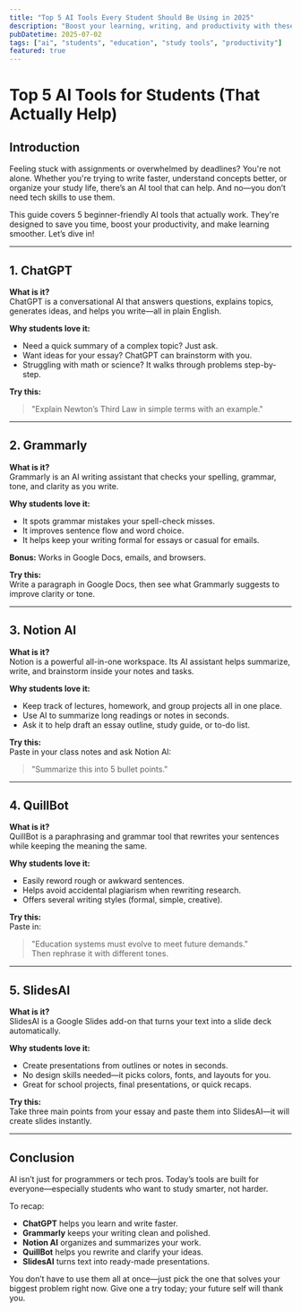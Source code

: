 ```yaml
---
title: "Top 5 AI Tools Every Student Should Be Using in 2025"
description: "Boost your learning, writing, and productivity with these powerful yet beginner-friendly AI tools designed for students."
pubDatetime: 2025-07-02
tags: ["ai", "students", "education", "study tools", "productivity"]
featured: true
---
```


# Top 5 AI Tools for Students (That Actually Help)

## Introduction

Feeling stuck with assignments or overwhelmed by deadlines? You're not alone. Whether you're trying to write faster, understand concepts better, or organize your study life, there’s an AI tool that can help. And no—you don’t need tech skills to use them.

This guide covers 5 beginner-friendly AI tools that actually work. They're designed to save you time, boost your productivity, and make learning smoother. Let’s dive in!

---

## 1. ChatGPT

**What is it?**  
ChatGPT is a conversational AI that answers questions, explains topics, generates ideas, and helps you write—all in plain English.

**Why students love it:**  
- Need a quick summary of a complex topic? Just ask.  
- Want ideas for your essay? ChatGPT can brainstorm with you.  
- Struggling with math or science? It walks through problems step-by-step.  

**Try this:**  
> "Explain Newton’s Third Law in simple terms with an example."

---

## 2. Grammarly

**What is it?**  
Grammarly is an AI writing assistant that checks your spelling, grammar, tone, and clarity as you write.

**Why students love it:**  
- It spots grammar mistakes your spell-check misses.  
- It improves sentence flow and word choice.  
- It helps keep your writing formal for essays or casual for emails.  

**Bonus:** Works in Google Docs, emails, and browsers.

**Try this:**  
Write a paragraph in Google Docs, then see what Grammarly suggests to improve clarity or tone.

---

## 3. Notion AI

**What is it?**  
Notion is a powerful all-in-one workspace. Its AI assistant helps summarize, write, and brainstorm inside your notes and tasks.

**Why students love it:**  
- Keep track of lectures, homework, and group projects all in one place.  
- Use AI to summarize long readings or notes in seconds.  
- Ask it to help draft an essay outline, study guide, or to-do list.  

**Try this:**  
Paste in your class notes and ask Notion AI:  
> "Summarize this into 5 bullet points."

---

## 4. QuillBot

**What is it?**  
QuillBot is a paraphrasing and grammar tool that rewrites your sentences while keeping the meaning the same.

**Why students love it:**  
- Easily reword rough or awkward sentences.  
- Helps avoid accidental plagiarism when rewriting research.  
- Offers several writing styles (formal, simple, creative).  

**Try this:**  
Paste in:  
> "Education systems must evolve to meet future demands."  
Then rephrase it with different tones.

---

## 5. SlidesAI

**What is it?**  
SlidesAI is a Google Slides add-on that turns your text into a slide deck automatically.

**Why students love it:**  
- Create presentations from outlines or notes in seconds.  
- No design skills needed—it picks colors, fonts, and layouts for you.  
- Great for school projects, final presentations, or quick recaps.  

**Try this:**  
Take three main points from your essay and paste them into SlidesAI—it will create slides instantly.

---

## Conclusion

AI isn’t just for programmers or tech pros. Today’s tools are built for everyone—especially students who want to study smarter, not harder.

To recap:
- **ChatGPT** helps you learn and write faster.  
- **Grammarly** keeps your writing clean and polished.  
- **Notion AI** organizes and summarizes your work.  
- **QuillBot** helps you rewrite and clarify your ideas.  
- **SlidesAI** turns text into ready-made presentations.

You don’t have to use them all at once—just pick the one that solves your biggest problem right now. Give one a try today; your future self will thank you.

